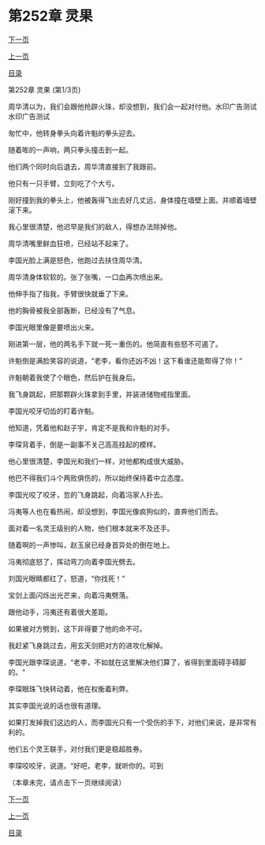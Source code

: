 <h1>第252章   灵果</h1>
            <div><p><a href="./0754_%E7%AC%AC252%E7%AB%A0_%E7%81%B5%E6%9E%9C.md">下一页</a></p><p><a href="./0752_%E7%AC%AC251%E7%AB%A0_%E9%BB%91%E8%A1%80%E8%9C%88%E8%9A%A3.md">上一页</a></p><p><a href="../">目录</a></p></div>
            <div><p>第252章   灵果 (第1/3页)</p><p>周华清以为，我们会跟他抢辟火珠，却没想到，我们会一起对付他。水印广告测试水印广告测试</p><p>匆忙中，他转身拳头向着许魁的拳头迎去。</p><p>随着嘭的一声响，两只拳头撞击到一起。</p><p>他们两个同时向后退去，周华清直接到了我跟前。</p><p>他只有一只手臂，立刻吃了个大亏。</p><p>刚好撞到我的拳头上，他被轰得飞出去好几丈远，身体撞在墙壁上面。并顺着墙壁滚下来。</p><p>我心里很清楚，他迟早是我们的敌人，得想办法除掉他。</p><p>周华清嘴里鲜血狂喷，已经站不起来了。</p><p>李国光脸上满是怒色，他跑过去扶住周华清。</p><p>周华清身体软软的。张了张嘴，一口血再次喷出来。</p><p>他伸手指了指我，手臂很快就垂了下来。</p><p>他的胸骨被我全部轰断，已经没有了气息。</p><p>李国光眼里像是要喷出火来。</p><p>刚进第一层，他的两名手下就一死一重伤的。他简直有些怒不可遏了。</p><p>许魁倒是满脸笑容的说道，“老李，看你还凶不凶！这下看谁还能帮得了你！“</p><p>许魁朝着我使了个眼色，然后护在我身后。</p><p>我飞身跳起，把那颗辟火珠拿到手里，并装进储物戒指里面。</p><p>李国光咬牙切齿的盯着许魁。</p><p>他知道，凭着他和赵子宇，肯定不是我和许魁的对手。</p><p>李琛背着手，倒是一副事不关己高高挂起的模样。</p><p>他心里很清楚，李国光和我们一样，对他都构成很大威胁。</p><p>他巴不得我们斗个两败俱伤的，所以始终保持着中立态度。</p><p>李国光咬了咬牙，忽的飞身跳起，向着冯家人扑去。</p><p>冯夷等人也在看热闹，却没想到，李国光像疯狗似的，直奔他们而去。</p><p>面对着一名灵王级别的人物，他们根本就来不及还手。</p><p>随着啊的一声惨叫，赵玉泉已经身首异处的倒在地上。</p><p>冯夷彻底怒了，挥动弯刀向着李国光劈去。</p><p>刘国光眼睛都红了，怒道，“你找死！“</p><p>宝剑上面闪烁出光芒来，向着冯夷劈落。</p><p>跟他动手，冯夷还有着很大差距。</p><p>如果被对方劈到，这下非得要了他的命不可。</p><p>我赶紧飞身跳过去，用玄天剑把对方的进攻化解掉。</p><p>李国光跟李琛说道，“老李，不如就在这里解决他们算了，省得到里面碍手碍脚的。“</p><p>李琛眼珠飞快转动着，他在权衡着利弊。</p><p>其实李国光说的话也很有道理。</p><p>如果打发掉我们这边的人，而李国光只有一个受伤的手下，对他们来说，是非常有利的。</p><p>他们五个灵王联手，对付我们更是稳超胜券。</p><p>李琛咬咬牙，说道。“好吧，老李，就听你的。可到</p><p>（本章未完，请点击下一页继续阅读）</p></div>
            <div><p><a href="./0754_%E7%AC%AC252%E7%AB%A0_%E7%81%B5%E6%9E%9C.md">下一页</a></p><p><a href="./0752_%E7%AC%AC251%E7%AB%A0_%E9%BB%91%E8%A1%80%E8%9C%88%E8%9A%A3.md">上一页</a></p><p><a href="../">目录</a></p></div>